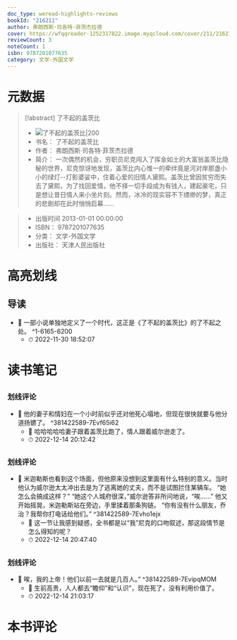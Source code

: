 ```yaml
---
doc_type: weread-highlights-reviews
bookId: "216211"
author: 弗朗西斯·司各特·菲茨杰拉德
cover: https://wfqqreader-1252317822.image.myqcloud.com/cover/211/216211/t7_216211.jpg
reviewCount: 3
noteCount: 1
isbn: 9787201077635
category: 文学-外国文学
---
```

# 元数据
> [!abstract] 了不起的盖茨比
> - ![ 了不起的盖茨比|200](https://wfqqreader-1252317822.image.myqcloud.com/cover/211/216211/t7_216211.jpg)
> - 书名： 了不起的盖茨比
> - 作者： 弗朗西斯·司各特·菲茨杰拉德
> - 简介：     一次偶然的机会，穷职员尼克闯入了挥金如土的大富翁盖茨比隐秘的世界，尼克惊讶地发现，盖茨比内心惟一的牵绊竟是河对岸那盏小小的绿灯--灯影婆娑中，住着心爱的旧情人黛熙。盖茨比曾因贫穷而失去了黛熙，为了找回爱情，他不择一切手段成为有钱人，建起豪宅，只是想让昔日情人来小坐片刻。然而，冰冷的现实容不下缥缈的梦，真正的悲剧却在此时悄悄启幕……

> - 出版时间 2013-01-01 00:00:00
> - ISBN： 9787201077635
> - 分类： 文学-外国文学
> - 出版社： 天津人民出版社

# 高亮划线

## 导读


- 📌 一部小说单独地定义了一个时代，这正是《了不起的盖茨比》的了不起之处。 ^1-6165-6200
    - ⏱ 2022-11-30 18:52:07 
# 读书笔记

## 

### 划线评论
- 📌 他的妻子和情妇在一个小时前似乎还对他死心塌地，但现在很快就要与他分道扬镳了。  ^381422589-7Evf65i62
    - 💭 哈哈哈哈哈妻子跟着盖茨比跑了，情人跟着威尔逊走了。
    - ⏱ 2022-12-14 20:12:42
   
## 

### 划线评论
- 📌 米迦勒斯也看到这个场面，但他原来没想到这里面有什么特别的意义。当时他认为威尔逊太太冲出去是为了逃离她的丈夫，而不是试图拦住某辆车。 
“她怎么会搞成这样？” 
“她这个人城府很深，”威尔逊答非所问地说，“唉……” 
他又开始摇晃，米迦勒斯站在旁边，手里揉着那条狗链。 
“你有没有什么朋友，乔治？我帮你打电话给他们。”  ^381422589-7Evho1ejx
    - 💭 这一节让我感到疑惑，全书都是以“我”尼克的口吻叙述，那这段情节是怎么得知的呢？
    - ⏱ 2022-12-14 20:47:40
   
## 

### 划线评论
- 📌 唉，我的上帝！他们以前一去就是几百人。”  ^381422589-7EvipqMOM
    - 💭 生前高贵，人人都去“瞻仰”和“认识”，现在死了，没有利用价值了。
    - ⏱ 2022-12-14 21:03:17
   
# 本书评论
